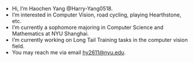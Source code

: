 - Hi, I’m Haochen Yang @Harry-Yang0518.
- I’m interested in Computer Vision, road cycling, playing Hearthstone, etc.
- I’m currently a sophomore majoring in Computer Science and Mathematics at NYU Shanghai.
- I’m currently working on Long Tail Training tasks in the computer vision field.
- You may reach me via email hy2611@nyu.edu.

<!---
Harry-Yang0518/Harry-Yang0518 is a ✨ special ✨ repository because its `README.md` (this file) appears on your GitHub profile.
You can click the Preview link to take a look at your changes.
--->
